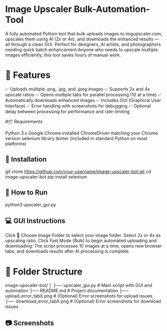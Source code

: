#  Image Upscaler Bulk-Automation-Tool
 A fully automated Python tool that bulk uploads images to imgupscaler.com, upscales them using AI (2x or 4x), and downloads the enhanced results — all through a clean GUI. Perfect for designers, AI artists, and photographers needing quick batch enhancement.Anyone who needs to upscale multiple images efficiently, this tool saves hours of manual work.

# 🔧 Features

✅ Uploads multiple .png, .jpg, and .jpeg images
✅ Supports 2x and 4x upscale ratios
✅ Opens multiple tabs for parallel processing (10 at a time)
✅ Automatically downloads enhanced images
✅ Includes GUI (Graphical User Interface)
✅ Error handling with screenshots for debugging
✅ Optional delay between processing for performance and rate-limiting

#📦 Requirements

   Python 3.x
   Google Chrome installed
   ChromeDriver matching your Chrome version
   selenium library
   tkinter (included in standard Python on most platforms)

## 🚀 Installation

 git clone https://github.com/your-username/image-upscaler-bot.git
 cd image-upscaler-bot
 pip install selenium

## 🚀 How to Run

python3 upscaler_gui.py

## 💻 GUI Instructions

Click 📁 Choose Image Folder to select your image folder.
Select 2x or 4x as upscaling ratio.
Click Fast Mode (Bulk) to begin automated uploading and downloading.
The script processes 10 images at a time, opens new browser tabs, and downloads results after AI processing is complete.

# 📁 Folder Structure

image-upscaler-bot/
│
├── upscaler_gui.py         # Main script with GUI and automation
├── README.md               # Project documentation
├── upload_error_tabX.png   # (Optional) Error screenshots for upload issues
├── download_error_tabX.png # (Optional) Error screenshots for download issues

## 📷 Screenshots

